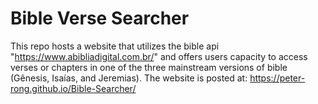 # Bible Verse Searcher
This repo hosts a website that utilizes the bible api "https://www.abibliadigital.com.br/" and offers users capacity to access verses or chapters in one of the three mainstream versions of bible (Gênesis, Isaías, and Jeremias). The website is posted at: https://peter-rong.github.io/Bible-Searcher/
